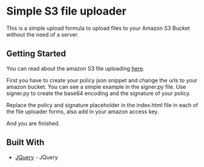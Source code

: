 # Simple S3 file uploader

This is a simple upload formula to upload files to your Amazon S3 Bucket without the need of a server.

## Getting Started

You can read about the amazon S3 file uploading [here](https://aws.amazon.com/articles/1434).

First you have to create your policy json snippet and change the urls to your amazon bucket. You can see a simple example in the signer.py file. Use signer.py to create the base64 encoding and the signature of your policy.

Replace the policy and signature placeholder in the index.html file in each of the file uploader forms, also add in your amazon access key.

And you are finished.




## Built With

* [JQuery](https://jquery.com/) - JQuery
